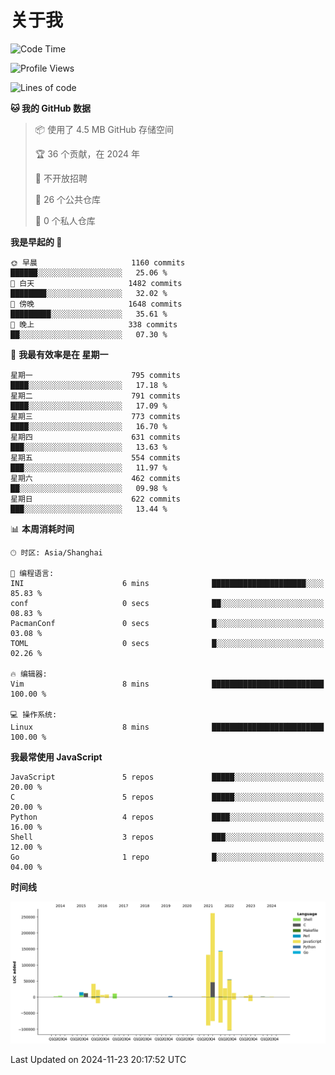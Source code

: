 # 关于我

<!--START_SECTION:waka-->
![Code Time](http://img.shields.io/badge/Code%20Time-891%20hrs%204%20mins-blue)

![Profile Views](http://img.shields.io/badge/%E4%B8%AA%E4%BA%BA%E8%B5%84%E6%96%99%E8%A7%82%E7%9C%8B%E6%AC%A1%E6%95%B0-0-blue)

![Lines of code](https://img.shields.io/badge/%E4%BB%8E%E3%80%8CHello%20World%E3%80%8D%E8%B5%B7%E6%88%91%E5%B7%B2%E7%BB%8F%E5%86%99%E4%BA%86-766.2%20thousand%20%E8%A1%8C%E4%BB%A3%E7%A0%81-blue)

**🐱 我的 GitHub 数据** 

> 📦  使用了 4.5 MB GitHub 存储空间 
 > 
> 🏆 36 个贡献，在 2024 年
 > 
> 🚫 不开放招聘
 > 
> 📜 26 个公共仓库 
 > 
> 🔑 0 个私人仓库 
 > 
**我是早起的 🐤** 

```text
🌞 早晨                     1160 commits        ██████░░░░░░░░░░░░░░░░░░░   25.06 % 
🌆 白天                     1482 commits        ████████░░░░░░░░░░░░░░░░░   32.02 % 
🌃 傍晚                     1648 commits        █████████░░░░░░░░░░░░░░░░   35.61 % 
🌙 晚上                     338 commits         ██░░░░░░░░░░░░░░░░░░░░░░░   07.30 % 
```
📅 **我最有效率是在 星期一** 

```text
星期一                      795 commits         ████░░░░░░░░░░░░░░░░░░░░░   17.18 % 
星期二                      791 commits         ████░░░░░░░░░░░░░░░░░░░░░   17.09 % 
星期三                      773 commits         ████░░░░░░░░░░░░░░░░░░░░░   16.70 % 
星期四                      631 commits         ███░░░░░░░░░░░░░░░░░░░░░░   13.63 % 
星期五                      554 commits         ███░░░░░░░░░░░░░░░░░░░░░░   11.97 % 
星期六                      462 commits         ██░░░░░░░░░░░░░░░░░░░░░░░   09.98 % 
星期日                      622 commits         ███░░░░░░░░░░░░░░░░░░░░░░   13.44 % 
```


📊 **本周消耗时间** 

```text
🕑︎ 时区: Asia/Shanghai

💬 编程语言: 
INI                      6 mins              █████████████████████░░░░   85.83 % 
conf                     0 secs              ██░░░░░░░░░░░░░░░░░░░░░░░   08.83 % 
PacmanConf               0 secs              █░░░░░░░░░░░░░░░░░░░░░░░░   03.08 % 
TOML                     0 secs              █░░░░░░░░░░░░░░░░░░░░░░░░   02.26 % 

🔥 编辑器: 
Vim                      8 mins              █████████████████████████   100.00 % 

💻 操作系统: 
Linux                    8 mins              █████████████████████████   100.00 % 
```

**我最常使用 JavaScript** 

```text
JavaScript               5 repos             █████░░░░░░░░░░░░░░░░░░░░   20.00 % 
C                        5 repos             █████░░░░░░░░░░░░░░░░░░░░   20.00 % 
Python                   4 repos             ████░░░░░░░░░░░░░░░░░░░░░   16.00 % 
Shell                    3 repos             ███░░░░░░░░░░░░░░░░░░░░░░   12.00 % 
Go                       1 repo              █░░░░░░░░░░░░░░░░░░░░░░░░   04.00 % 
```



**时间线**

![Lines of Code chart](https://raw.githubusercontent.com/Arondight/Arondight/master/assets/bar_graph.png)


 Last Updated on 2024-11-23 20:17:52 UTC
<!--END_SECTION:waka-->
